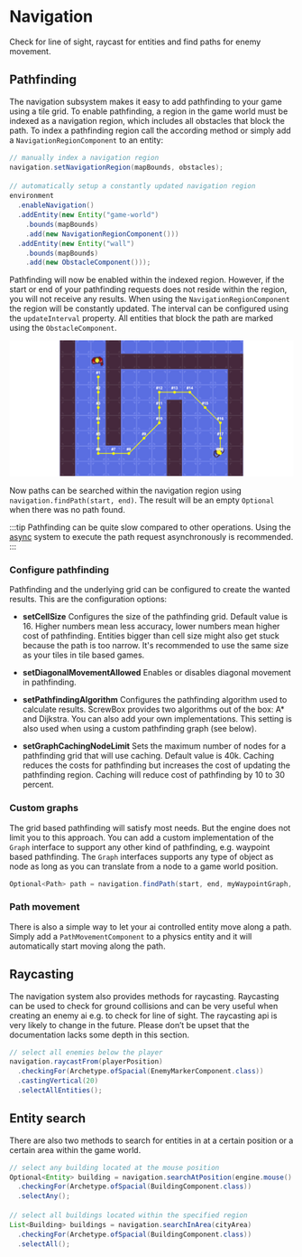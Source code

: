# Navigation

Check for line of sight, raycast for entities and find paths for enemy movement.

## Pathfinding

The navigation subsystem makes it easy to add pathfinding to your game using a tile grid.
To enable pathfinding, a region in the game world must be indexed as a navigation region, which includes all obstacles
that block the path.
To index a pathfinding region call the according method or simply add a `NavigationRegionComponent` to an entity:

``` java
// manually index a navigation region
navigation.setNavigationRegion(mapBounds, obstacles);

// automatically setup a constantly updated navigation region
environment
  .enableNavigation()
  .addEntity(new Entity("game-world")
    .bounds(mapBounds)
    .add(new NavigationRegionComponent()))
  .addEntity(new Entity("wall")
    .bounds(mapBounds)
    .add(new ObstacleComponent()));
```

Pathfinding will now be enabled within the indexed region.
However, if the start or end of your pathfinding requests does not reside within the region, you will not receive any
results.
When using the `NavigationRegionComponent` the region will be constantly updated.
The interval can be configured using the `updateInterval` property.
All entities that block the path are marked using the `ObstacleComponent`.

![pathfinding](pathfinding.png)

Now paths can be searched within the navigation region using `navigation.findPath(start, end)`.
The result will be an empty `Optional` when there was no path found.

:::tip
Pathfinding can be quite slow compared to other operations.
Using the [async](../async.md) system to execute the path request asynchronously is recommended.
:::

### Configure pathfinding

Pathfinding and the underlying grid can be configured to create the wanted results.
This are the configuration options:

- **setCellSize** Configures the size of the pathfinding grid.
  Default value is 16. Higher numbers mean less accuracy, lower numbers mean higher cost of pathfinding.
  Entities bigger than cell size might also get stuck because the path is too narrow.
  It's recommended to use the same size as your tiles in tile based games.

- **setDiagonalMovementAllowed** Enables or disables diagonal movement in pathfinding.

- **setPathfindingAlgorithm** Configures the pathfinding algorithm used to calculate results.
  ScrewBox provides two algorithms out of the box: A* and Dijkstra.
  You can also add your own implementations.
  This setting is also used when using a custom pathfinding graph (see below).

- **setGraphCachingNodeLimit** Sets the maximum number of nodes for a pathfinding grid that will use caching.
  Default value is 40k.
  Caching reduces the costs for pathfinding but increases the cost of updating the pathfinding region.
  Caching will reduce cost of pathfinding by 10 to 30 percent.

### Custom graphs

The grid based pathfinding will satisfy most needs.
But the engine does not limit you to this approach.
You can add a custom implementation of the `Graph` interface to support any other kind of pathfinding, e.g. waypoint based pathfinding.
The `Graph` interfaces supports any type of object as node as long as you can translate from a node to a game world position.

``` java
Optional<Path> path = navigation.findPath(start, end, myWaypointGraph, new AStarAlgorithm());
```

### Path movement 

There is also a simple way to let your ai controlled entity move along a path.
Simply add a `PathMovementComponent` to a physics entity and it will automatically start moving along the path.

## Raycasting

The navigation system also provides methods for raycasting.
Raycasting can be used to check for ground collisions and can be very useful when creating an enemy ai
e.g. to check for line of sight.
The raycasting api is very likely to change in the future.
Please don’t be upset that the documentation lacks some depth in this section.

``` java
// select all enemies below the player
navigation.raycastFrom(playerPosition)
  .checkingFor(Archetype.ofSpacial(EnemyMarkerComponent.class))
  .castingVertical(20)
  .selectAllEntities();
```

## Entity search

There are also two methods to search for entities in at a certain position or a certain area within the game world.

``` java
// select any building located at the mouse position
Optional<Entity> building = navigation.searchAtPosition(engine.mouse().position())
  .checkingFor(Archetype.ofSpacial(BuildingComponent.class))
  .selectAny();
  
// select all buildings located within the specified region
List<Building> buildings = navigation.searchInArea(cityArea)
  .checkingFor(Archetype.ofSpacial(BuildingComponent.class))
  .selectAll();
```